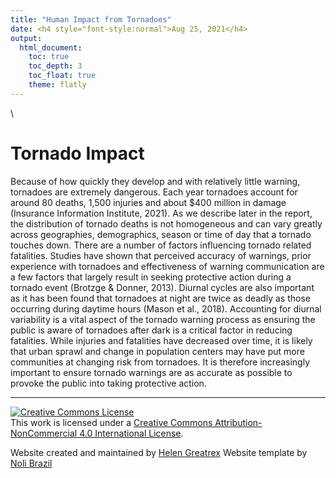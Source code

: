 ```yaml
---
title: "Human Impact from Tornadoes"
date: <h4 style="font-style:normal">Aug 25, 2021</h4>
output: 
  html_document:
    toc: true
    toc_depth: 3
    toc_float: true
    theme: flatly
---
```


<style>
h1.title {
  font-weight: bold;
  font-family: Arial;  
}

h2.title {
  font-family: Arial;  
}

.figure {
   margin-top: 20px;
   margin-bottom: 20px;
}

</style>

<style type="text/css">
#TOC {
  font-size: 13px;
  font-family: Arial;
}
</style>

\


# Tornado Impact

Because of how quickly they develop and with relatively little warning, tornadoes are extremely dangerous.  Each year tornadoes account for around 80 deaths, 1,500 injuries and about $400 million in damage (Insurance Information Institute, 2021).   As we describe later in the report, the distribution of tornado deaths is not homogeneous and can vary greatly across geographies, demographics, season or time of day that a tornado touches down.
There are a number of factors influencing tornado related fatalities.  Studies have shown that perceived accuracy of warnings, prior experience with tornadoes and effectiveness of warning communication are a few factors that largely result in seeking protective action during a tornado event (Brotzge & Donner, 2013).
Diurnal cycles are also important as it has been found that tornadoes at night are twice as deadly as those occurring during daytime hours (Mason et al., 2018).  Accounting for diurnal variability is a vital aspect of the tornado warning process as ensuring the public is aware of tornadoes after dark is a critical factor in reducing fatalities.
While injuries and fatalities have decreased over time, it is likely that urban sprawl and change in population centers may have put more communities at changing risk from tornadoes.   It is therefore increasingly important to ensure tornado warnings are as accurate as possible to provoke the public into taking protective action.



***

<a rel="license" href="http://creativecommons.org/licenses/by-nc/4.0/"><img alt="Creative Commons License" style="border-width:0" src="https://i.creativecommons.org/l/by-nc/4.0/88x31.png" /></a><br />This work is licensed under a <a rel="license" href="http://creativecommons.org/licenses/by-nc/4.0/">Creative Commons Attribution-NonCommercial 4.0 International License</a>.


Website created and maintained by [Helen Greatrex](https://www.geog.psu.edu/directory/helen-greatrex)
Website template by [Noli Brazil](https://nbrazil.faculty.ucdavis.edu/)
